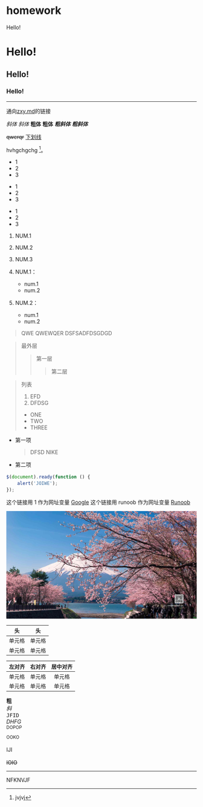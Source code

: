 # homework
 Hello! 
# Hello! 
## Hello! 
### Hello! 
--------------------
通向[zxy.md](https://github.com/21180513/lm-wq/blob/main/mpb.md)的链接

*斜体*
_斜体_
**粗体**
__粗体__
***粗斜体***
___粗斜体___

~~qwerqr~~
<u>下划线</u>

hvhgchgchg [^RUNOOB]。

[^RUNOOB]: jvjvj

* 1
* 2
* 3

+ 1
+ 2
+ 3


- 1
- 2
- 3

1. NUM.1
2. NUM.2
3. NUM.3

1. NUM.1：
    - num.1
    - num.2
2. NUM.2：
    - num.1
    - num.2

> QWE
> QWEWQER
> DSFSADFDSGDGD

> 最外层
> > 第一层
> > > 第二层

> 列表
> 1. EFD
> 2. DFDSG
> + ONE
> + TWO
> + THREE

* 第一项
    > DFSD
    > NIKE
* 第二项

```javascript
$(document).ready(function () {
    alert('JOIWE');
});
```

这个链接用 1 作为网址变量 [Google][1]
这个链接用 runoob 作为网址变量 [Runoob][runoob]


  [1]: http://www.google.com/
  [runoob]: http://www.runoob.com/

![alt what the hell](https://github.com/dfhuhfi/resgc/blob/main/8514135.jpg)

|  头   | 头  |
|  ----  | ----  |
| 单元格  | 单元格 |
| 单元格  | 单元格 |

| 左对齐 | 右对齐 | 居中对齐 |
| :-----| ----: | :----: |
| 单元格 | 单元格 | 单元格 |
| 单元格 | 单元格 | 单元格 |

<b>粗</b>  
<i>斜</i>  
<kbd>JFID</kbd>   
<em>DHFG</em>  
<sup>DOPOP</sup>  
<sub>OOKO</sub>  
<br>IJI</br>  
<del>IOIO</del>  
<hr/>NFKNVJF
